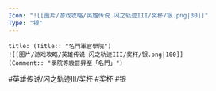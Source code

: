 ```yaml
---
Icon: "![[图片/游戏攻略/英雄传说 闪之轨迹III/奖杯/银.png|30]]"
Type: "银"
---
```

```ad-ed-sen-3-silver
title: (Title:: "名門軍官學院")
![[图片/游戏攻略/英雄传说 闪之轨迹III/奖杯/银.png|100]]
(Comment:: "學院等級晉昇至「名門」")
```

#英雄传说/闪之轨迹III/奖杯  #奖杯 #银